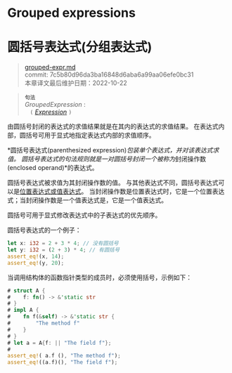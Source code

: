 # Grouped expressions
# 圆括号表达式(分组表达式)

>[grouped-expr.md](https://github.com/rust-lang/reference/blob/master/src/expressions/grouped-expr.md)\
>commit: 7c5b80d96da3ba16848d6aba6a99aa06efe0bc31 \
>本章译文最后维护日期：2022-10-22


> **<sup>句法</sup>**\
> _GroupedExpression_ :\
> &nbsp;&nbsp; `(` [_Expression_] `)`

由圆括号封闭的表达式的求值结果就是在其内的表达式的求值结果。
在表达式内部，圆括号可用于显式地指定表达式内部的求值顺序。

*圆括号表达式(parenthesized expression)*包装单个表达式，并对该表达式求值。
圆括号表达式的句法规则就是一对圆括号封闭一个被称为*封闭操作数(enclosed operand)*的表达式。

圆括号表达式被求值为其封闭操作数的值。
与其他表达式不同，圆括号表达式可以是[位置表达式或值表达式][place]。
当封闭操作数是位置表达式时，它是一个位置表达式；当封闭操作数是一个值表达式是，它是一个值表达式。

圆括号可用于显式修改表达式中的子表达式的优先顺序。

圆括号表达式的一个例子：

```rust
let x: i32 = 2 + 3 * 4; // 没有圆括号
let y: i32 = (2 + 3) * 4; // 有圆括号
assert_eq!(x, 14);
assert_eq!(y, 20);
```

当调用结构体的函数指针类型的成员时，必须使用括号，示例如下：

```rust
# struct A {
#    f: fn() -> &'static str
# }
# impl A {
#    fn f(&self) -> &'static str {
#        "The method f"
#    }
# }
# let a = A{f: || "The field f"};
#
assert_eq!( a.f (), "The method f");
assert_eq!((a.f)(), "The field f");
```

[_Expression_]: ../expressions.md
[place]: ../expressions.md#place-expressions-and-value-expressions